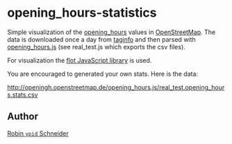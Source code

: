 # opening_hours-statistics

Simple visualization of the [opening_hours][Key:opening_hours] values in [OpenStreetMap](http://openstreetmap.org). The data is downloaded once a day from [taginfo][] and then parsed with [opening_hours.js][oh-lib] (see real_test.js which exports the csv files).

For visualization the [flot JavaScript library][flot-lib] is used.

You are encouraged to generated your own stats. Here is the data:

http://openingh.openstreetmap.de/opening_hours.js/real_test.opening_hours.stats.csv

## Author
[Robin `ypid` Schneider](http://wiki.openstreetmap.org/wiki/User:Ypid)

<!-- Link definitions {{{ -->
[Key:opening_hours]: http://wiki.openstreetmap.org/wiki/Key:opening_hours
[flot-lib]: https://github.com/flot/flot
[oh-lib]: https://github.com/ypid/opening_hours.js
[taginfo]: http://taginfo.openstreetmap.org/
<!-- }}} -->
